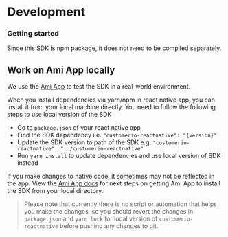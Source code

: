 # Development

### Getting started

Since this SDK is npm package, it does not need to be compiled separately.


## Work on Ami App locally

We use the [Ami App](https://github.com/customerio/amiapp-reactnative) to test the SDK in a real-world environment.

When you install dependencies via yarn/npm in react native app, you can install it from your local machine directly. You need to follow the following steps to use local version of the SDK

- Go to `package.json` of your react native app
- Find the SDK dependency i.e. `"customerio-reactnative": "{version}"`
- Update the SDK version to path of the SDK e.g. `"customerio-reactnative": "../customerio-reactnative"`
- Run `yarn install` to update dependencies and use local version of SDK instead

If you make changes to native code, it sometimes may not be reflected in the app. View the [Ami App docs](https://github.com/customerio/amiapp-reactnative/blob/docs/dev-env/docs/dev-notes/DEVELOPMENT.md#work-on-sdk-locally) for next steps on getting Ami App to install the SDK from your local directory.  

> Please note that currently there is no script or automation that helps you make the changes, so you should revert the changes in `package.json` and `yarn.lock` for local version of `customerio-reactnative` before pushing any changes to git.
